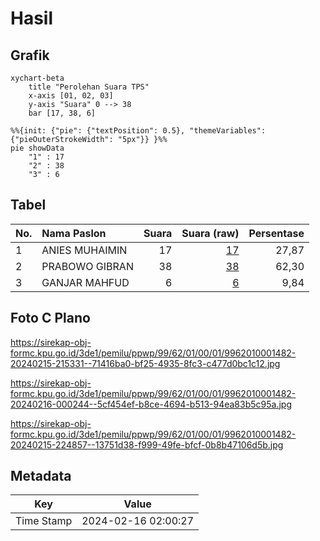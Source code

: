 # Hasil

## Grafik

```mermaid
xychart-beta
    title "Perolehan Suara TPS"
    x-axis [01, 02, 03]
    y-axis "Suara" 0 --> 38
    bar [17, 38, 6]
```

```mermaid
%%{init: {"pie": {"textPosition": 0.5}, "themeVariables": {"pieOuterStrokeWidth": "5px"}} }%%
pie showData
    "1" : 17
    "2" : 38
    "3" : 6
```

## Tabel

| No. | Nama Paslon    | Suara | Suara (raw) | Persentase |
|:--- |:-------------- | -----:| -----------:| ----------:|
| 1   | ANIES MUHAIMIN | 17    | [17][p-1]   | 27,87      |
| 2   | PRABOWO GIBRAN | 38    | [38][p-2]   | 62,30      |
| 3   | GANJAR MAHFUD  | 6     | [6][p-3]    | 9,84       |


[p-1]: https://github.com/gigit-pemilu/pemilu-2024-99-luar-negeri/blob/main/pilpres/hitung-suara/sub/99-luar-negeri/sub/62-kuala-lumpur-malaysia/sub/01-kuala-lumpur-malaysia/sub/0001-kuala-lumpur-malaysia/sub/482-tps-169/sub/paslon-1.txt
[p-2]: https://github.com/gigit-pemilu/pemilu-2024-99-luar-negeri/blob/main/pilpres/hitung-suara/sub/99-luar-negeri/sub/62-kuala-lumpur-malaysia/sub/01-kuala-lumpur-malaysia/sub/0001-kuala-lumpur-malaysia/sub/482-tps-169/sub/paslon-2.txt
[p-3]: https://github.com/gigit-pemilu/pemilu-2024-99-luar-negeri/blob/main/pilpres/hitung-suara/sub/99-luar-negeri/sub/62-kuala-lumpur-malaysia/sub/01-kuala-lumpur-malaysia/sub/0001-kuala-lumpur-malaysia/sub/482-tps-169/sub/paslon-3.txt

## Foto C Plano

https://sirekap-obj-formc.kpu.go.id/3de1/pemilu/ppwp/99/62/01/00/01/9962010001482-20240215-215331--71416ba0-bf25-4935-8fc3-c477d0bc1c12.jpg

https://sirekap-obj-formc.kpu.go.id/3de1/pemilu/ppwp/99/62/01/00/01/9962010001482-20240216-000244--5cf454ef-b8ce-4694-b513-94ea83b5c95a.jpg

https://sirekap-obj-formc.kpu.go.id/3de1/pemilu/ppwp/99/62/01/00/01/9962010001482-20240215-224857--13751d38-f999-49fe-bfcf-0b8b47106d5b.jpg


## Metadata

| Key        | Value               |
| ---------- | ------------------- |
| Time Stamp | 2024-02-16 02:00:27 |



